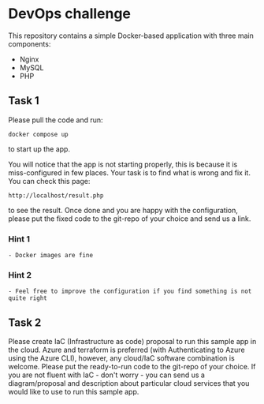 # DevOps challenge

This repository contains a simple Docker-based application with three main components:

- Nginx
- MySQL
- PHP

## Task 1

Please pull the code and run:

`docker compose up`

to start up the app.

You will notice that the app is not starting properly, this is because it is miss-configured in few places. Your task is to find what is wrong and fix it. You can check this page:

`http://localhost/result.php`

to see the result. Once done and you are happy with the configuration, please put the fixed code to the git-repo of your choice and send us a link.

### Hint 1
```- Docker images are fine```
### Hint 2
```- Feel free to improve the configuration if you find something is not quite right```

## Task 2

Please create IaC (Infrastructure as code) proposal to run this sample app in the cloud. Azure and terraform is preferred (with Authenticating to Azure using the Azure CLI), however, any cloud/IaC software combination is welcome. Please put the ready-to-run code to the git-repo of your choice. If you are not fluent with IaC - don't worry - you can send us a diagram/proposal and description about particular cloud services that you would like to use to run this sample app.
